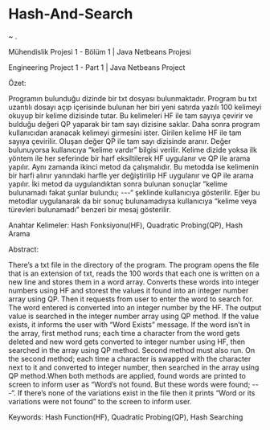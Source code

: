 # Hash-And-Search
~
.

Mühendislik Projesi 1 - Bölüm 1 | Java Netbeans Projesi

Engineering Project 1 - Part 1  | Java Netbeans Project

Özet:

Programın bulunduğu dizinde bir txt dosyası bulunmaktadır. Program bu txt uzantılı dosayı açıp içerisinde bulunan her biri yeni satırda yazılı 100 kelimeyi okuyup bir kelime dizisinde tutar. Bu kelimeleri HF ile tam sayıya çevirir ve bulduğu değeri QP yaparak bir tam sayı dizisine saklar. Daha sonra program kullanıcıdan aranacak kelimeyi girmesini ister. Girilen kelime HF ile tam sayıya çevirilir. Oluşan değer QP ile tam sayı dizisinde aranır. Değer bulunuyorsa kullanıcıya “kelime vardır” bilgisi verilir. Kelime dizide yoksa ilk yöntem ile her seferinde bir harf eksiltilerek HF uygulanır ve QP ile arama yapılır. Aynı zamanda ikinci metod da çalışmalıdır. Bu metodda ise kelimenin bir harfi alınır yanındaki harfle yer değiştirilip HF uygulanır ve QP ile arama yapılır. İki metod da uygulandıktan sonra bulunan sonuçlar ”kelime bulunamadı fakat şunlar bulundu; ---“ şeklinde kullanıcıya gösterilir. Eğer bu metodlar uygulanarak da bir sonuç bulunamadıysa kullanıcıya “kelime veya türevleri bulunamadı” benzeri bir mesaj gösterilir.

Anahtar Kelimeler: Hash Fonksiyonu(HF), Quadratic Probing(QP), Hash Arama


Abstract:

There’s a txt file in the directory of the program. The program opens the  file that is an extension of txt,  reads the 100 words that each one is written on a new line and stores them in a word array. Converts these words into integer numbers using HF and storest the values it found into an integer number array using QP. Then it requests from user to enter the word to search for. The word entered is converted into an integer number by the HF. The output value is searched in the integer number array using QP method. If the value exists, it informs the user with “Word Exists” message. If the word isn’t in the array, first method runs; each time a character from the word gets deleted and new word gets converted to integer number using HF, then searched in the array using QP method. Second method must also run. On the second method; each time a character is swapped with the character next to it and converted to integer number, then searched in the array using QP method.When both methods are applied, found words are printed to screen to inform user as “Word’s not found. But these words were found;  ---“. If there’s none of the variations exist in the file then it prints “Word or its variations were not found” to the screen to inform user.

Keywords: Hash Function(HF), Quadratic Probing(QP), Hash Searching

